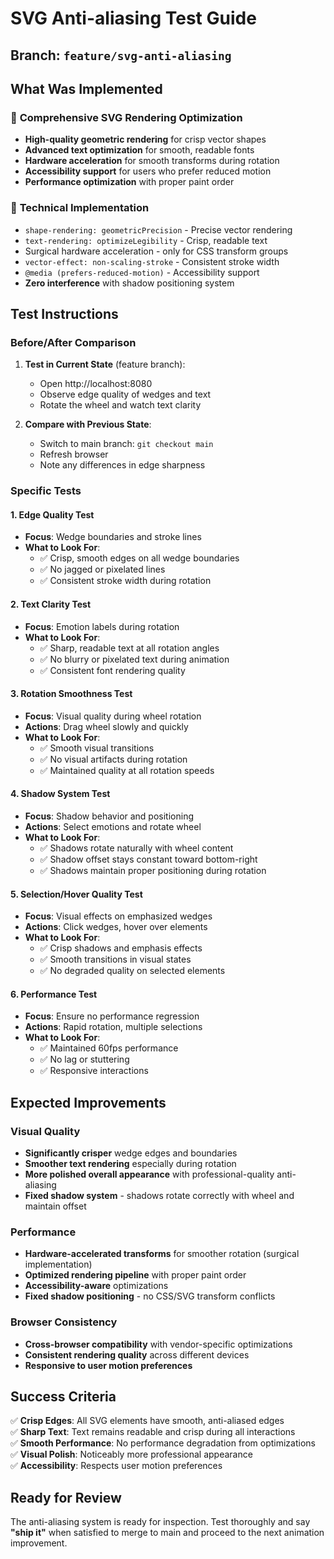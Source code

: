# SVG Anti-aliasing Test Guide

## Branch: `feature/svg-anti-aliasing`

## What Was Implemented

### 🎯 **Comprehensive SVG Rendering Optimization**
- **High-quality geometric rendering** for crisp vector shapes
- **Advanced text optimization** for smooth, readable fonts  
- **Hardware acceleration** for smooth transforms during rotation
- **Accessibility support** for users who prefer reduced motion
- **Performance optimization** with proper paint order

### 🔧 **Technical Implementation**
- `shape-rendering: geometricPrecision` - Precise vector rendering
- `text-rendering: optimizeLegibility` - Crisp, readable text
- Surgical hardware acceleration - only for CSS transform groups
- `vector-effect: non-scaling-stroke` - Consistent stroke width
- `@media (prefers-reduced-motion)` - Accessibility support
- **Zero interference** with shadow positioning system

## Test Instructions

### **Before/After Comparison**
1. **Test in Current State** (feature branch):
   - Open http://localhost:8080
   - Observe edge quality of wedges and text
   - Rotate the wheel and watch text clarity

2. **Compare with Previous State**:
   - Switch to main branch: `git checkout main`
   - Refresh browser
   - Note any differences in edge sharpness

### **Specific Tests**

#### **1. Edge Quality Test**
- **Focus**: Wedge boundaries and stroke lines
- **What to Look For**: 
  - ✅ Crisp, smooth edges on all wedge boundaries
  - ✅ No jagged or pixelated lines
  - ✅ Consistent stroke width during rotation

#### **2. Text Clarity Test** 
- **Focus**: Emotion labels during rotation
- **What to Look For**:
  - ✅ Sharp, readable text at all rotation angles
  - ✅ No blurry or pixelated text during animation
  - ✅ Consistent font rendering quality

#### **3. Rotation Smoothness Test**
- **Focus**: Visual quality during wheel rotation
- **Actions**: Drag wheel slowly and quickly
- **What to Look For**:
  - ✅ Smooth visual transitions
  - ✅ No visual artifacts during rotation
  - ✅ Maintained quality at all rotation speeds

#### **4. Shadow System Test**
- **Focus**: Shadow behavior and positioning
- **Actions**: Select emotions and rotate wheel
- **What to Look For**:
  - ✅ Shadows rotate naturally with wheel content
  - ✅ Shadow offset stays constant toward bottom-right
  - ✅ Shadows maintain proper positioning during rotation

#### **5. Selection/Hover Quality Test**
- **Focus**: Visual effects on emphasized wedges
- **Actions**: Click wedges, hover over elements
- **What to Look For**:
  - ✅ Crisp shadows and emphasis effects
  - ✅ Smooth transitions in visual states
  - ✅ No degraded quality on selected elements

#### **6. Performance Test**
- **Focus**: Ensure no performance regression
- **Actions**: Rapid rotation, multiple selections
- **What to Look For**:
  - ✅ Maintained 60fps performance
  - ✅ No lag or stuttering
  - ✅ Responsive interactions

## Expected Improvements

### **Visual Quality**
- **Significantly crisper** wedge edges and boundaries
- **Smoother text rendering** especially during rotation
- **More polished overall appearance** with professional-quality anti-aliasing
- **Fixed shadow system** - shadows rotate correctly with wheel and maintain offset

### **Performance**  
- **Hardware-accelerated transforms** for smoother rotation (surgical implementation)
- **Optimized rendering pipeline** with proper paint order
- **Accessibility-aware** optimizations
- **Fixed shadow positioning** - no CSS/SVG transform conflicts

### **Browser Consistency**
- **Cross-browser compatibility** with vendor-specific optimizations
- **Consistent rendering quality** across different devices
- **Responsive to user motion preferences**

## Success Criteria

✅ **Crisp Edges**: All SVG elements have smooth, anti-aliased edges  
✅ **Sharp Text**: Text remains readable and crisp during all interactions  
✅ **Smooth Performance**: No performance degradation from optimizations  
✅ **Visual Polish**: Noticeably more professional appearance  
✅ **Accessibility**: Respects user motion preferences  

## Ready for Review

The anti-aliasing system is ready for inspection. Test thoroughly and say **"ship it"** when satisfied to merge to main and proceed to the next animation improvement. 